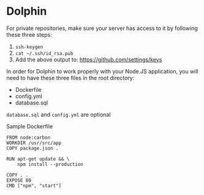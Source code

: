 # Dolphin

For private repositories, make sure your server has access to it by following these three steps:
  1. `ssh-keygen`
  2. `cat ~/.ssh/id_rsa.pub`
  3. Add the above output to: https://github.com/settings/keys

In order for Dolphin to work properly with your Node.JS application, you will need to have these three files in the root directory:
  * Dockerfile
  * config.yml
  * database.sql

`database.sql` and `config.yml` are optional

Sample Dockerfile
```
FROM node:carbon
WORKDIR /usr/src/app
COPY package.json .

RUN apt-get update && \
    npm install --production

COPY . .
EXPOSE 80
CMD ["npm", "start"]
```
